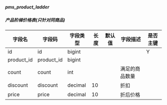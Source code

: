 
##### pms_product_ladder
##### 产品阶梯价格表(只针对同商品)
|字段名|字段码|字段类型|长度|默认值|字段描述|是否主键|
|----|----|----|----|----|----|----|
|id|id|bigint||||Y|
|product_id|product_id|bigint|||||
|count|count|int|||满足的商品数量||
|discount|discount|decimal|10||折扣||
|price|price|decimal|10||折后价格||
